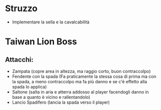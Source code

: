# Struzzo
- Implementare la sella e la cavalcabilità

# Taiwan Lion Boss
## Attacchi:
- Zampata (copre area in altezza, ma raggio corto, buon contraccolpo)
- Fendente con la spada (Fa praticamente la stessa cosa di prima ma con la spada, a meno contraccolpo ma fa più danno e se c'è effetto alla spada lo applica)
- Saltone (salta in aria e atterra addosso al player facendogli danno in base a quanto è vicino e rallentandolo)
- Lancio Spadifero (lancia la spada verso il player)

